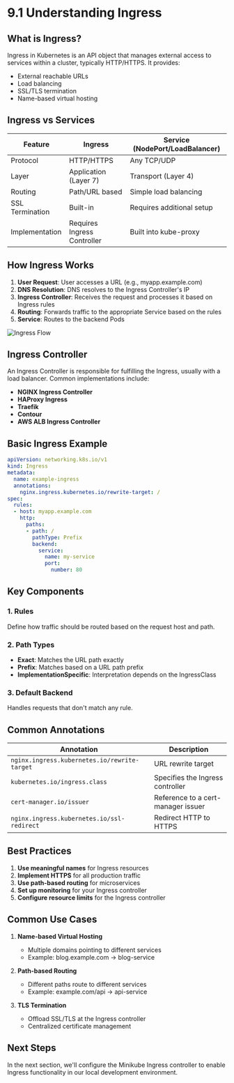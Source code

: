 # 9.1 Understanding Ingress

## What is Ingress?

Ingress in Kubernetes is an API object that manages external access to services within a cluster, typically HTTP/HTTPS. It provides:
- External reachable URLs
- Load balancing
- SSL/TLS termination
- Name-based virtual hosting

## Ingress vs Services

| Feature          | Ingress                      | Service (NodePort/LoadBalancer) |
|------------------|------------------------------|--------------------------------|
| Protocol         | HTTP/HTTPS                   | Any TCP/UDP                    |
| Layer            | Application (Layer 7)        | Transport (Layer 4)            |
| Routing          | Path/URL based               | Simple load balancing          |
| SSL Termination  | Built-in                     | Requires additional setup      |
| Implementation   | Requires Ingress Controller  | Built into kube-proxy          |

## How Ingress Works

1. **User Request**: User accesses a URL (e.g., myapp.example.com)
2. **DNS Resolution**: DNS resolves to the Ingress Controller's IP
3. **Ingress Controller**: Receives the request and processes it based on Ingress rules
4. **Routing**: Forwards traffic to the appropriate Service based on the rules
5. **Service**: Routes to the backend Pods

![Ingress Flow](https://kubernetes.io/docs/concepts/services-networking/ingress.svg)

## Ingress Controller

An Ingress Controller is responsible for fulfilling the Ingress, usually with a load balancer. Common implementations include:

- **NGINX Ingress Controller**
- **HAProxy Ingress**
- **Traefik**
- **Contour**
- **AWS ALB Ingress Controller**

## Basic Ingress Example

```yaml
apiVersion: networking.k8s.io/v1
kind: Ingress
metadata:
  name: example-ingress
  annotations:
    nginx.ingress.kubernetes.io/rewrite-target: /
spec:
  rules:
  - host: myapp.example.com
    http:
      paths:
      - path: /
        pathType: Prefix
        backend:
          service:
            name: my-service
            port:
              number: 80
```

## Key Components

### 1. Rules
Define how traffic should be routed based on the request host and path.

### 2. Path Types
- **Exact**: Matches the URL path exactly
- **Prefix**: Matches based on a URL path prefix
- **ImplementationSpecific**: Interpretation depends on the IngressClass

### 3. Default Backend
Handles requests that don't match any rule.

## Common Annotations

| Annotation | Description |
|------------|-------------|
| `nginx.ingress.kubernetes.io/rewrite-target` | URL rewrite target |
| `kubernetes.io/ingress.class` | Specifies the Ingress controller |
| `cert-manager.io/issuer` | Reference to a cert-manager issuer |
| `nginx.ingress.kubernetes.io/ssl-redirect` | Redirect HTTP to HTTPS |

## Best Practices

1. **Use meaningful names** for Ingress resources
2. **Implement HTTPS** for all production traffic
3. **Use path-based routing** for microservices
4. **Set up monitoring** for your Ingress controller
5. **Configure resource limits** for the Ingress controller

## Common Use Cases

1. **Name-based Virtual Hosting**
   - Multiple domains pointing to different services
   - Example: blog.example.com → blog-service

2. **Path-based Routing**
   - Different paths route to different services
   - Example: example.com/api → api-service

3. **TLS Termination**
   - Offload SSL/TLS at the Ingress controller
   - Centralized certificate management

## Next Steps
In the next section, we'll configure the Minikube Ingress controller to enable Ingress functionality in our local development environment.
